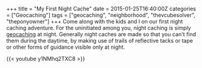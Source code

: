 +++
title = "My First Night Cache"
date = 2015-01-25T16:40:00Z
categories = ["Geocaching"]
tags = ["geocaching", "neighborhood", "thevcubesolver", "theponyowner"]
+++
Come along with the kids and I on our first night caching adventure. For the uninitiated among you, night caching is simply [geocaching](http://www.geocaching.com/) at night. Generally night caches are made so that you can't find them during the daytime, by making use of trails of reflective tacks or tape or other forms of guidance visible only at night.

{{< youtube y1NMhq2TXC8 >}}